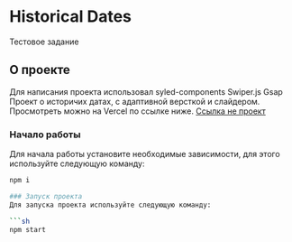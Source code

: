 # Historical Dates
Тестовое задание
## О проекте
Для написания проекта использовал syled-components Swiper.js Gsap
Проект о историчих датах, с адаптивной версткой и слайдером. Просмотреть можно на Vercel по ссылке ниже.
[Ссылка не проект](https://history-dates-8b3cda006-rainhard23s-projects.vercel.app/)


### Начало работы 
Для начала работы установите необходимые зависимости, для этого используйте следующую команду:

```sh
npm i

### Запуск проекта
Для запуска проекта используйте следующую команду:

```sh
npm start
